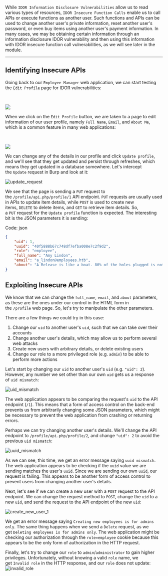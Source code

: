 While `IDOR Information Disclosure Vulnerabilities` allow us to read various types of resources, `IDOR Insecure Function Calls` enable us to call APIs or execute functions as another user. Such functions and APIs can be used to change another user's private information, reset another user's password, or even buy items using another user's payment information. In many cases, we may be obtaining certain information through an information disclosure IDOR vulnerability and then using this information with IDOR insecure function call vulnerabilities, as we will see later in the module.

---

## Identifying Insecure APIs

Going back to our `Employee Manager` web application, we can start testing the `Edit Profile` page for IDOR vulnerabilities:

   

![](https://academy.hackthebox.com/storage/modules/134/web_attacks_idor_employee_manager.jpg)

When we click on the `Edit Profile` button, we are taken to a page to edit information of our user profile, namely `Full Name`, `Email`, and `About Me`, which is a common feature in many web applications:

   

![](https://academy.hackthebox.com/storage/modules/134/web_attacks_idor_edit_profile.jpg)

We can change any of the details in our profile and click `Update profile`, and we'll see that they get updated and persist through refreshes, which means they get updated in a database somewhere. Let's intercept the `Update` request in Burp and look at it:

![update_request](https://academy.hackthebox.com/storage/modules/134/web_attacks_idor_update_request.jpg)

We see that the page is sending a `PUT` request to the `/profile/api.php/profile/1` API endpoint. `PUT` requests are usually used in APIs to update item details, while `POST` is used to create new items, `DELETE` to delete items, and `GET` to retrieve item details. So, a `PUT` request for the `Update profile` function is expected. The interesting bit is the JSON parameters it is sending:

Code: json

```json
{
    "uid": 1,
    "uuid": "40f5888b67c748df7efba008e7c2f9d2",
    "role": "employee",
    "full_name": "Amy Lindon",
    "email": "a_lindon@employees.htb",
    "about": "A Release is like a boat. 80% of the holes plugged is not good enough."
}
```

## Exploiting Insecure APIs

We know that we can change the `full_name`, `email`, and `about` parameters, as these are the ones under our control in the HTML form in the `/profile` web page. So, let's try to manipulate the other parameters.

There are a few things we could try in this case:

1. Change our `uid` to another user's `uid`, such that we can take over their accounts
2. Change another user's details, which may allow us to perform several web attacks
3. Create new users with arbitrary details, or delete existing users
4. Change our role to a more privileged role (e.g. `admin`) to be able to perform more actions

Let's start by changing our `uid` to another user's `uid` (e.g. `"uid": 2`). However, any number we set other than our own `uid` gets us a response of `uid mismatch`:

![uid_mismatch](https://academy.hackthebox.com/storage/modules/134/web_attacks_idor_uid_mismatch.jpg)

The web application appears to be comparing the request's `uid` to the API endpoint (`/1`). This means that a form of access control on the back-end prevents us from arbitrarily changing some JSON parameters, which might be necessary to prevent the web application from crashing or returning errors.

Perhaps we can try changing another user's details. We'll change the API endpoint to `/profile/api.php/profile/2`, and change `"uid": 2` to avoid the previous `uid mismatch`:

![uuid_mismatch](https://academy.hackthebox.com/storage/modules/134/web_attacks_idor_uuid_mismatch.jpg)

As we can see, this time, we get an error message saying `uuid mismatch`. The web application appears to be checking if the `uuid` value we are sending matches the user's `uuid`. Since we are sending our own `uuid`, our request is failing. This appears to be another form of access control to prevent users from changing another user's details.

Next, let's see if we can create a new user with a `POST` request to the API endpoint. We can change the request method to `POST`, change the `uid` to a new `uid`, and send the request to the API endpoint of the new `uid`:

![create_new_user_1](https://academy.hackthebox.com/storage/modules/134/web_attacks_idor_create_new_user_1.jpg)

We get an error message saying `Creating new employees is for admins only`. The same thing happens when we send a `Delete` request, as we get `Deleting employees is for admins only`. The web application might be checking our authorization through the `role=employee` cookie because this appears to be the only form of authorization in the HTTP request.

Finally, let's try to change our `role` to `admin`/`administrator` to gain higher privileges. Unfortunately, without knowing a valid `role` name, we get `Invalid role` in the HTTP response, and our `role` does not update: ![invalid_role](https://academy.hackthebox.com/storage/modules/134/web_attacks_idor_invalid_role.jpg)